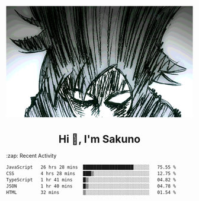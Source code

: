<body>
<h1 align="center"></h1>
<br>
<div align="center">
<img width="auto" height="300" src="Img/mobFreakoutLonger.gif"/>
</div>
</div>
<h1 align="center">Hi 👋, I'm Sakuno</h1>
:zap: Recent Activity

<!--START_SECTION:waka-->

```txt
JavaScript   26 hrs 28 mins  ███████████████████░░░░░░   75.55 %
CSS          4 hrs 28 mins   ███▒░░░░░░░░░░░░░░░░░░░░░   12.75 %
TypeScript   1 hr 41 mins    █▒░░░░░░░░░░░░░░░░░░░░░░░   04.82 %
JSON         1 hr 40 mins    █▒░░░░░░░░░░░░░░░░░░░░░░░   04.78 %
HTML         32 mins         ▒░░░░░░░░░░░░░░░░░░░░░░░░   01.54 %
```

<!--END_SECTION:waka-->
